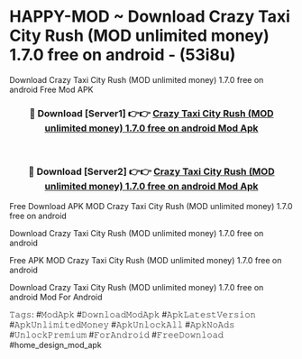 # HAPPY-MOD ~ Download Crazy Taxi City Rush (MOD unlimited money) 1.7.0 free on android - (53i8u)
Download Crazy Taxi City Rush (MOD unlimited money) 1.7.0 free on android Free Mod APK

<div align="center">
<h3>🔴 Download [Server1] 👉👉 <a href="https://apk-comot.site?title=Crazy_Taxi_City_Rush_(MOD_unlimited_money)_1.7.0_free_on_android">Crazy Taxi City Rush (MOD unlimited money) 1.7.0 free on android Mod Apk</a></h3><br>

<h3>🔴 Download [Server2] 👉👉 <a href="https://apk-comot.site?title=Crazy_Taxi_City_Rush_(MOD_unlimited_money)_1.7.0_free_on_android">Crazy Taxi City Rush (MOD unlimited money) 1.7.0 free on android Mod Apk</a></h3>
</div>


Free Download APK MOD Crazy Taxi City Rush (MOD unlimited money) 1.7.0 free on android

Download Crazy Taxi City Rush (MOD unlimited money) 1.7.0 free on android 

Free APK MOD Crazy Taxi City Rush (MOD unlimited money) 1.7.0 free on android 

Download Crazy Taxi City Rush (MOD unlimited money) 1.7.0 free on android Mod For Android

𝚃𝚊𝚐𝚜: #𝙼𝚘𝚍𝙰𝚙𝚔 #𝙳𝚘𝚠𝚗𝚕𝚘𝚊𝚍𝙼𝚘𝚍𝙰𝚙𝚔 #𝙰𝚙𝚔𝙻𝚊𝚝𝚎𝚜𝚝𝚅𝚎𝚛𝚜𝚒𝚘𝚗 #𝙰𝚙𝚔𝚄𝚗𝚕𝚒𝚖𝚒𝚝𝚎𝚍𝙼𝚘𝚗𝚎𝚢 #𝙰𝚙𝚔𝚄𝚗𝚕𝚘𝚌𝚔𝙰𝚕𝚕 #𝙰𝚙𝚔𝙽𝚘𝙰𝚍𝚜 #𝚄𝚗𝚕𝚘𝚌𝚔𝙿𝚛𝚎𝚖𝚒𝚞𝚖 #𝙵𝚘𝚛𝙰𝚗𝚍𝚛𝚘𝚒𝚍 #𝙵𝚛𝚎𝚎𝙳𝚘𝚠𝚗𝚕𝚘𝚊𝚍 #home_design_mod_apk